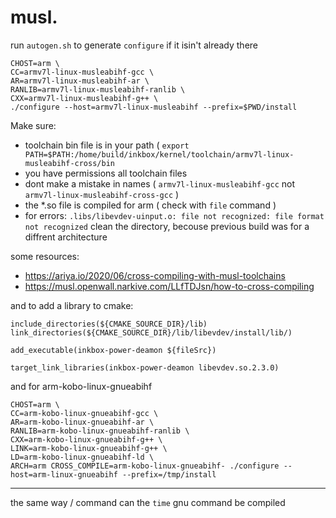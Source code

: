 # musl.
run `autogen.sh` to generate `configure` if it isin't already there

```
CHOST=arm \   
CC=armv7l-linux-musleabihf-gcc \
AR=armv7l-linux-musleabihf-ar \
RANLIB=armv7l-linux-musleabihf-ranlib \
CXX=armv7l-linux-musleabihf-g++ \
./configure --host=armv7l-linux-musleabihf --prefix=$PWD/install
```

Make sure:
- toolchain bin file is in your path ( `export PATH=$PATH:/home/build/inkbox/kernel/toolchain/armv7l-linux-musleabihf-cross/bin`
- you have permissions all toolchain files
- dont make a mistake in names ( `armv7l-linux-musleabihf-gcc` not `armv7l-linux-musleabihf-cross-gcc` )
- the *.so file is compiled for arm ( check with `file` command )
- for errors: `.libs/libevdev-uinput.o: file not recognized: file format not recognized` clean the directory, becouse previous build was for a diffrent architecture

some resources:
- https://ariya.io/2020/06/cross-compiling-with-musl-toolchains
- https://musl.openwall.narkive.com/LLfTDJsn/how-to-cross-compiling

and to add a library to cmake:
```
include_directories(${CMAKE_SOURCE_DIR}/lib)
link_directories(${CMAKE_SOURCE_DIR}/lib/libevdev/install/lib/)

add_executable(inkbox-power-deamon ${fileSrc})

target_link_libraries(inkbox-power-deamon libevdev.so.2.3.0)
```

and for arm-kobo-linux-gnueabihf
```
CHOST=arm \     
CC=arm-kobo-linux-gnueabihf-gcc \
AR=arm-kobo-linux-gnueabihf-ar \
RANLIB=arm-kobo-linux-gnueabihf-ranlib \
CXX=arm-kobo-linux-gnueabihf-g++ \
LINK=arm-kobo-linux-gnueabihf-g++ \
LD=arm-kobo-linux-gnueabihf-ld \
ARCH=arm CROSS_COMPILE=arm-kobo-linux-gnueabihf- ./configure --host=arm-linux-gnueabihf --prefix=/tmp/install
```

***
the same way / command can the `time` gnu command be compiled
